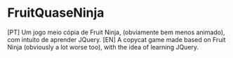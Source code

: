 # FruitQuaseNinja
[PT] Um jogo meio cópia de Fruit Ninja, (obviamente bem menos animado), com intuito de aprender JQuery. [EN] A copycat game made based on Fruit Ninja (obviously a lot worse too), with the idea of learning JQuery.
